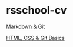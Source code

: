 # rsschool-cv

[Markdown & Git](https://rezniki.github.io/rsschool-cv/cv)

[HTML, CSS & Git Basics](https://rezniki.github.io/rsschool-cv/)
